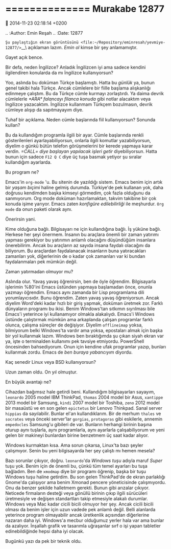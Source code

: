 ==============
Murakabe 12877
==============

:date: 2014-11-23 02:18:14 +0200

.. :Author: Emin Reşah
.. :Date:   12877

`Şu paylaştığın ekran
görüntüsünü <file:~/Repository/eminresah/yevmiye-12877/>`__\ açıklaman
lazım. *Emin ol* kimse bir şey anlamamıştır.

Gayet açık bence.

Bir defa, neden İngilizce? Anladık İngilizcen iyi ama sadece kendini
ilgilendiren konularda da mı İngilizce kullanıyorsun?

Yoo, aslında bu doküman Türkçe başlamıştı. Hatta bu *günlük* ya, bunun
genel takibi hala Türkçe. Ancak cümlelere bir fiille başlama alışkanlığı
edinmeye çalıştım. Bu da Türkçe cümle kurmayı zorlaştırdı. Ya daima
devrik cümlelerle *\*ARA\* falancayı filanca konuda* gibi notlar
alacaktım veya İngilizce yazacaktım. İngilizce kullanmam Türkçem
bozulmasın, devrik cümleye alışıp da sapıtmayayım diye.

Tuhaf bir açıklama. Neden cümle başlarında fiil kullanıyorsun? Sonunda
kullan?

Bu da kullandığım programla ilgili bir ayar. Cümle başlarında renkli
gösterilenleri ayarlayabiliyorsun, onlarla ilgili komutlar
yazabiliyorsun, diyelim o günkü bütün telefon görüşmelerini bir kerede
yapmaya karar verdin. *=CALL= diye başlayan yapılacak işleri getir*
diyebiliyorsun. Hatta bunun için sadece ``F12 Q C`` diye üç tuşa basmak
yetiyor şu sıralar kullandığım ayarlarda.

Bu program ne?

Emacs'in ``org-mode`` 'u. Bu sitenin de yazıldığı sistem. Emacs benim
için artık bir *yaşam biçimi* haline gelmiş durumda. Türkiye'de pek
kullanan yok, daha doğrusu kendimden başka kimseyi görmedim, çok fazla
olduğunu da sanmıyorum. Org mode doküman hazırlamaktan, takvim takibine
bir çok konuda işime yarıyor. Emacs zaten *konfigüre edilebilirliği* ile
meşhurdur. ``Org mode`` da onun paketi olarak aynı.

Önerirsin yani.

Kime olduğuna bağlı. Bilgisayarı ne için kullandığına bağlı. İş yüküne
bağlı. Herkese her şeyi önermem. İnsanın bu araçlara önemli bir zaman
yatırımı yapması gerekiyor bu yatırımın anlamlı olacağını düşündüğüm
insanlara önerebilirim. Ancak bu araçların az sayıda insana faydalı
olacağını da biliyorum. Bu araçlardan faydalanacak insanların buna
yatıracakları zamanları yok, diğerlerinin de o kadar çok zamanları var
ki bundan faydalanmaları pek mümkün değil.

Zaman yatırmadan olmuyor mu?

Aslında olur. Yavaş yavaş öğrenirsin, ben de öyle öğrendim. Bilgisayarla
işlerimin %80'ini Emacs üstünden yapmaya başlamadan önce, onunla yazmayı
öğrendim. Emacs aynı zamanda bir Lisp programlama dili yorumlayıcısıdır.
Bunu öğrendim. Zaten yavaş yavaş öğreniyorsun. Ancak diyelim Word'deki
kadar hızlı bir giriş yapmak, doküman üretmek zor. Farklı dünyaların
programı bu ikisi. Benim Windows'tan sıtkımın sıyrılması bile Emacs'i
yeterince iyi kullanamıyor olmakla alakalıydı. Emacs'i Windows üstünde
çalıştırmak mümkün ama arkaplanda çalışan programlar farklı olunca,
çalışma süreçler de değişiyor. Diyelim ``offlineimap`` yoksa, bilmiyorum
belki Windows'ta vardır ama yoksa, epostaları almak için başka bir yol
kullanmak lazım. Windows ben bıraktığımda şu çıkan siyah ekran var ya,
işte o terminalden kullanımı pek tavsiye etmiyordu. PowerShell
öncesinden bahsediyorum. Onun için kendine ufak programlar yazıp,
bunları kullanmak zordu. Emacs de *ben buraya yabancıyım* diyordu.

Kaç senedir Linux veya BSD kullanıyorsun?

Uzun zaman oldu. On yıl olmuştur.

En büyük avantajı ne?

Cihazdan bağımsız hale getirdi beni. Kullandığım bilgisayarları sayayım,
``leonardo`` 2005 model IBM ThinkPad, ``thomas`` 2004 model bir Asus,
``xantippe`` 2013 model bir Samsung, ``kindi`` 2007 model bir Toshiba,
``zeno`` 2012 model bir masaüstü ve en son gelen ``epictetus`` bir
Lenovo Thinkpad. Sanal server ``hippias`` da sayılabilir. Bunlar el'an
kullandıklarım. Bir de merhum ``thales`` ve ``socrates`` veya önceki
server'lar ``gorgias``, ``protagoras`` gibi eskilerle, annemin
``empedocles`` Samsung'u gibileri de var. Bunların herhangi birinin
başına oturup aynı tuşlarla, aynı programlarla, aynı ayarlarla
çalışabiliyorum ve yeni gelen bir makineyi bunlardan birine benzetmem üç
saat kadar alıyor.

Windows kurmaktan kısa. Ama sorun çıkarsa, Linux'ta bazı şeyler
çalışmıyor. Senin bu yeni bilgisayarda her şey çalıştı mı hemen mesela?

Bazı sorunlar çıkıyor, doğru. ``leonardo``'da *Windows tuşu* adıyla
maruf *Super* tuşu yok. Benim için de önemli bu, çünkü tüm temel
ayarları bu tuşa bağladım. Ben de ``xmodmap`` diye bir programı öğrenip,
başka bir tuşu Windows tuşu haline getirdim. Bu son gelen ThinkPad'de de
ekran parlaklığı Gnome'da çalışıyor ama benim Xmonad pencere
yöneticisinde çalışmıyordu. Onu da benzer şekilde halletmem gerekti.
Bunun gibi arızalar çıkıyor. Neticede firmaların desteği veya gönüllü
birinin çıkıp ilgili sürücüleri üretmesiyle ve değişen standartları
takip etmesiyle alakalı durumlar. Windows veya Mac kadar cicili bicili
olmuyor her şey. Ancak cicili bicili olması da benim işler için uzun
vadede pek anlamlı değil. Belli alanlarda yeterince program olmayabilir
ancak üretkenlik açısından diğerlerine nazaran daha iyi. Windows'a
mecbur olduğumuz yerler hala var ama bunlar da azalıyor. İnşallah grafik
ve tasarımla uğraşanlar sırf o işi yapan tabletler edinebildiğinde hepsi
daha iyi olacak.

Bugünkü yazı da pek bir teknik oldu.

